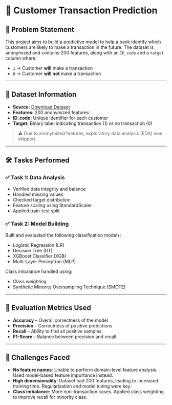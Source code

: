 # 🏦 Customer Transaction Prediction

## 📌 Problem Statement

This project aims to build a predictive model to help a bank identify which customers are likely to make a transaction in the future. The dataset is anonymized and contains 200 features, along with an `ID_code` and a `target` column where:

- `1` → Customer **will** make a transaction  
- `0` → Customer **will not** make a transaction

---

## 📁 Dataset Information

- **Source:** [Download Dataset](https://d3ilbtxij3aepc.cloudfront.net/projects/CDS-Capstone-Projects/PRCP-1003-CustTransPred.zip)
- **Features:** 200 anonymized features
- **ID_code:** Unique identifier for each customer
- **Target:** Binary label indicating transaction (1) or no transaction (0)

> ⚠️ Due to anonymized features, exploratory data analysis (EDA) was skipped.

---

## 🛠 Tasks Performed

### ✅ Task 1: Data Analysis
- Verified data integrity and balance
- Handled missing values
- Checked target distribution
- Feature scaling using StandardScaler
- Applied train-test split

### ✅ Task 2: Model Building
Built and evaluated the following classification models:
- Logistic Regression (LR)
- Decision Tree (DT)
- XGBoost Classifier (XGB)
- Multi-Layer Perceptron (MLP)

Class imbalance handled using:
- Class weighting
- Synthetic Minority Oversampling Technique (SMOTE)

---

## 📌 Evaluation Metrics Used

- **Accuracy** – Overall correctness of the model
- **Precision** – Correctness of positive predictions
- **Recall** – Ability to find all positive samples
- **F1-Score** – Balance between precision and recall

---

## 🚧 Challenges Faced

- **No feature names**: Unable to perform domain-level feature analysis. Used model-based feature importance instead.
- **High dimensionality**: Dataset had 200 features, leading to increased training time. Regularization and model tuning were key.
- **Class imbalance**: More non-transaction cases. Applied class weighting to improve recall for minority class.
